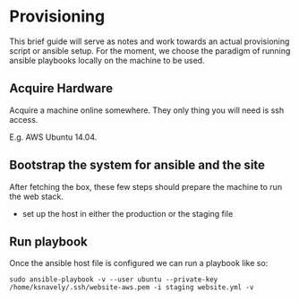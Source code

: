# Provisioning

This brief guide will serve as notes and work towards an actual provisioning script or ansible setup.
For the moment, we choose the paradigm of running ansible playbooks locally on the machine to be used.


## Acquire Hardware

Acquire a machine online somewhere. They only thing you will need is ssh access.

E.g. AWS Ubuntu 14.04.


## Bootstrap the system for ansible and the site

After fetching the box, these few steps should prepare the machine to run the web stack.
 - set up the host in either the production or the staging file

## Run playbook

Once the ansible host file is configured we can run a playbook like so:
```
sudo ansible-playbook -v --user ubuntu --private-key /home/ksnavely/.ssh/website-aws.pem -i staging website.yml -v
```
